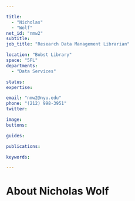 ```yaml
---

title:
  - "Nicholas"
  - "Wolf"
net_id: "nmw2"
subtitle: 
job_title: "Research Data Management Librarian"

location: "Bobst Library"
space: "5FL"
departments:
  - "Data Services"

status: 
expertise:

email: "nmw2@nyu.edu"
phone: "(212) 998-3951"
twitter: 

image: 
buttons:

guides:

publications:

keywords:

---
```


# About Nicholas Wolf


